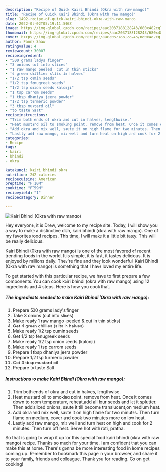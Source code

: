 ```yaml
---
description: "Recipe of Quick Kairi Bhindi (Okra with raw mango)"
title: "Recipe of Quick Kairi Bhindi (Okra with raw mango)"
slug: 1492-recipe-of-quick-kairi-bhindi-okra-with-raw-mango
date: 2022-01-02T05:19:11.506Z
image: https://img-global.cpcdn.com/recipes/aac2037188128243/680x482cq70/kairi-bhindi-okra-with-raw-mango-recipe-main-photo.jpg
thumbnail: https://img-global.cpcdn.com/recipes/aac2037188128243/680x482cq70/kairi-bhindi-okra-with-raw-mango-recipe-main-photo.jpg
cover: https://img-global.cpcdn.com/recipes/aac2037188128243/680x482cq70/kairi-bhindi-okra-with-raw-mango-recipe-main-photo.jpg
author: Fanny Shaw
ratingvalue: 4
reviewcount: 30007
recipeingredient:
- "500 grams ladys finger"
- "3 onions cut into slices"
- "1 raw mango peeled  cut in thin sticks"
- "4 green chillies slits in halves"
- "1/2 tsp cumin seeds"
- "1/2 tsp fenugreek seeds"
- "1/2 tsp onion seeds kalonji"
- "1 tsp carrom seeds"
- "1 tbsp dhaniya jeera powder"
- "1/2 tsp turmeric powder"
- "3 tbsp mustard oil"
- "to taste Salt"
recipeinstructions:
- "Trim both ends of okra and cut in halves, lengthwise."
- "Heat mustard oil to smoking point, remove from heat. Once it comes down to room temperature, reheat,add all four seeds and let it splutter. Then add sliced onions, saute it till become translucent,on medium heat."
- "Add okra and mix well, saute it on high flame for two minutes. Then turn flame on medium, cover and cook two minutes more on low heat."
- "Lastly add raw mango, mix well and turn heat on high and cook for 2 minutes. Then turn off heat. Serve hot with roti, pratha."
categories:
- Recipe
tags:
- kairi
- bhindi
- okra

katakunci: kairi bhindi okra 
nutrition: 262 calories
recipecuisine: American
preptime: "PT10M"
cooktime: "PT59M"
recipeyield: "1"
recipecategory: Dinner

---
```



![Kairi Bhindi (Okra with raw mango)](https://img-global.cpcdn.com/recipes/aac2037188128243/680x482cq70/kairi-bhindi-okra-with-raw-mango-recipe-main-photo.jpg)

Hey everyone, it is Drew, welcome to my recipe site. Today, I will show you a way to make a distinctive dish, kairi bhindi (okra with raw mango). One of my favorites food recipes. This time, I will make it a little bit tasty. This will be really delicious.

Kairi Bhindi (Okra with raw mango) is one of the most favored of recent trending foods in the world. It is simple, it is fast, it tastes delicious. It is enjoyed by millions daily. They're fine and they look wonderful. Kairi Bhindi (Okra with raw mango) is something that I have loved my entire life.




To get started with this particular recipe, we have to first prepare a few components. You can cook kairi bhindi (okra with raw mango) using 12 ingredients and 4 steps. Here is how you cook that.

<!--inarticleads1-->

##### The ingredients needed to make Kairi Bhindi (Okra with raw mango):

1. Prepare 500 grams lady&#39;s finger
1. Take 3 onions (cut into slices)
1. Make ready 1 raw mango (peeled &amp; cut in thin sticks)
1. Get 4 green chillies (slits in halves)
1. Make ready 1/2 tsp cumin seeds
1. Get 1/2 tsp fenugreek seeds
1. Make ready 1/2 tsp onion seeds (kalonji)
1. Make ready 1 tsp carrom seeds
1. Prepare 1 tbsp dhaniya jeera powder
1. Prepare 1/2 tsp turmeric powder
1. Get 3 tbsp mustard oil
1. Prepare to taste Salt




<!--inarticleads2-->

##### Instructions to make Kairi Bhindi (Okra with raw mango):

1. Trim both ends of okra and cut in halves, lengthwise.
1. Heat mustard oil to smoking point, remove from heat. Once it comes down to room temperature, reheat,add all four seeds and let it splutter. Then add sliced onions, saute it till become translucent,on medium heat.
1. Add okra and mix well, saute it on high flame for two minutes. Then turn flame on medium, cover and cook two minutes more on low heat.
1. Lastly add raw mango, mix well and turn heat on high and cook for 2 minutes. Then turn off heat. Serve hot with roti, pratha.




So that is going to wrap it up for this special food kairi bhindi (okra with raw mango) recipe. Thanks so much for your time. I am confident that you can make this at home. There's gonna be more interesting food in home recipes coming up. Remember to bookmark this page in your browser, and share it to your family, friends and colleague. Thank you for reading. Go on get cooking!
